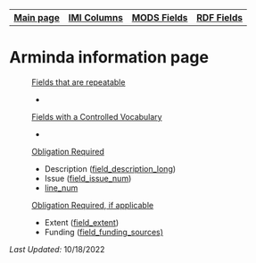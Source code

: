 <!DOCTYPE html>
<html>
<head>

</head>
<body>

<table style="width:100%">
  <tr>
    <th><a href="index.md">Main page</a></th>
	<th><a href="IMI.md">IMI Columns</a></th>
    <th><a href="MODS.md">MODS Fields</a></th>
    <th><a href="RDF.md">RDF Fields</a></th>
  </tr>
<table>

 <h1>Arminda information page</h1> 

<dd><ins>Fields that are repeatable</ins>
	<ul>
		<li></li>
	</ul>
</dd> 
<dd><ins>Fields with a Controlled Vocabulary</ins>
	<ul>
		<li></li>
	</ul>
</dd> 
<dd><ins>Obligation Required</ins>
	<ul>
		<li>Description (<a href="field_description_long.md">field_description_long</a>)</li>
		<li>Issue (<a href="field_issue_num.md">field_issue_num</a>)</li>
		<li><a href="line_num.md">line_num</a></li>
	</ul>
</dd> 
<dd><ins>Obligation Required, if applicable</ins>
	<ul>
		<li>Extent (<a href="field_extent.md">field_extent</a>)</li>
		<li>Funding (<a href="field_funding_sources.md">field_funding_sources)</a></li>
	</ul>
</dd> 
<dl>
	<p><i>Last Updated: </i>10/18/2022</p>
</dl>
</body>
</html>
